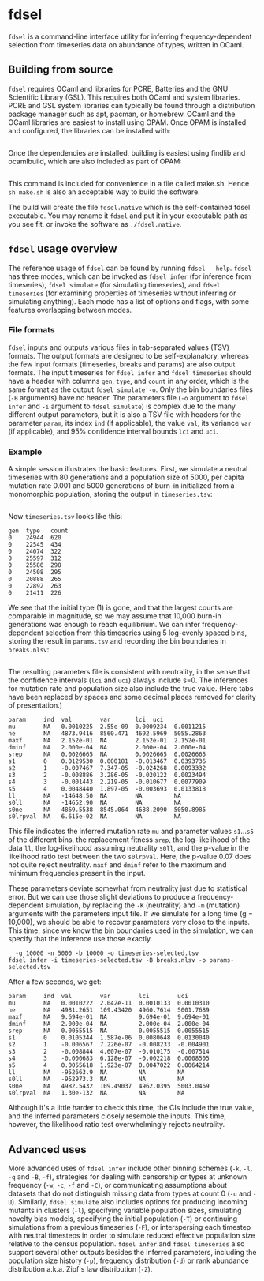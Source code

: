 # fdsel

`fdsel` is a command-line interface utility for inferring frequency-dependent
selection from timeseries data on abundance of types, written in OCaml.

## Building from source

`fdsel` requires OCaml and libraries for PCRE, Batteries and the GNU Scientific
Library (GSL). This requires both OCaml and system libraries. PCRE and GSL
system libraries can typically be found through a distribution package manager
such as apt, pacman, or homebrew. OCaml and the OCaml libraries are easiest to
install using OPAM. Once OPAM is installed and configured, the libraries can be
installed with:

```opam install batteries pcre gsl
```

Once the dependencies are installed, building is easiest using findlib and
ocamlbuild, which are also included as part of OPAM:

```ocamlbuild -pkgs gsl,pcre,batteries fdsel.native
```

This command is included for convenience in a file called make.sh. Hence `sh
make.sh` is also an acceptable way to build the software.

The build will create the file `fdsel.native` which is the self-contained fdsel
executable. You may rename it `fdsel` and put it in your executable path as you
see fit, or invoke the software as `./fdsel.native`.

## `fdsel` usage overview

The reference usage of `fdsel` can be found by running `fdsel --help`. `fdsel`
has three modes, which can be invoked as `fdsel infer` (for inference from
timeseries), `fdsel simulate` (for simulating timeseries), and `fdsel
timeseries` (for examining properties of timeseries without inferring or
simulating anything). Each mode has a list of options and flags, with some
features overlapping between modes.

### File formats 

`fdsel` inputs and outputs various files in tab-separated values (TSV) formats.
The output formats are designed to be self-explanatory, whereas the few input
formats (timeseries, breaks and params) are also output formats. The input
timeseries for `fdsel infer` and `fdsel timeseries` should have a header with
columns `gen`, `type`, and `count` in any order, which is the same format as
the output `fdsel simulate -o`. Only the bin boundaries files (`-B` arguments)
have no header. The parameters file (`-o` argument to `fdsel infer` and `-i`
argument to `fdsel simulate`) is complex due to the many different output
parameters, but it is also a TSV file with headers for the parameter `param`,
its index `ind` (if applicable), the value `val`, its variance `var` (if
applicable), and 95% confidence interval bounds `lci` and `uci`.

### Example

A simple session illustrates the basic features. First, we simulate a neutral
timeseries with 80 generations and a population size of 5000, per capita
mutation rate 0.001 and 5000 generations of burn-in initialized from a
monomorphic population, storing the output in `timeseries.tsv`:

```fdsel simulate -K -g 80 -n 5000 -m 0.001 -b 10000 -o timeseries.tsv
```

Now `timeseries.tsv` looks like this:

```$ head timeseries.tsv 
gen  type   count
0    24944  620
0    22545  434
0    24074  322
0    25597  312
0    25580  298
0    24508  295
0    20888  265
0    22892  263
0    21411  226
```

We see that the initial type (1) is gone, and that the largest counts are
comparable in magnitude, so we may assume that 10,000 burn-in generations was
enough to reach equilibrium.  We can infer frequency-dependent selection from
this timeseries using 5 log-evenly spaced bins, storing the result in
`params.tsv` and recording the bin boundaries in `breaks.nlsv`:

```fdsel infer -i timeseries.tsv -l 5 -o params.tsv -b breaks.nlsv
```

The resulting parameters file is consistent with neutrality, in the sense that
the confidence intervals (`lci` and `uci`) always include s=0. The inferences
for mutation rate and population size also include the true value. (Here tabs
have been replaced by spaces and some decimal places removed for clarity of
presentation.)

```$ cat params.tsv
param     ind  val        var       lci  uci
mu        NA   0.0010225  2.55e-09  0.0009234  0.0011215
ne        NA   4873.9416  8560.471  4692.5969  5055.2863
maxf      NA   2.152e-01  NA        2.152e-01  2.152e-01
dminf     NA   2.000e-04  NA        2.000e-04  2.000e-04
srep      NA   0.0026665  NA        0.0026665  0.0026665
s1        0    0.0129530  0.000181  -0.013467  0.0393736
s2        1    -0.007467  7.347-05  -0.024268  0.0093332
s3        2    -0.008886  3.286-05  -0.020122  0.0023494
s4        3    -0.001443  2.219-05  -0.010677  0.0077909
s5        4    0.0048440  1.897-05  -0.003693  0.0133818
ll        NA   -14648.50  NA        NA         NA
s0ll      NA   -14652.90  NA        NA         NA
s0ne      NA   4869.5538  8545.064  4688.2090  5050.8985
s0lrpval  NA   6.615e-02  NA        NA         NA
```

This file indicates the inferred mutation rate `mu` and parameter values
`s1`...`s5` of the different bins, the replacement fitness `srep`, the
log-likelihood of the data `ll`, the log-likelihood assuming neutrality `s0ll`,
and the p-value in the likelihood ratio test between the two `s0lrpval`. Here,
the p-value 0.07 does not quite reject neutrality. `maxf` and `dminf` refer to
the maximum and minimum frequencies present in the input.

These parameters deviate somewhat from neutrality just due to statistical
error. But we can use those slight deviations to produce a frequency-dependent
simulation, by replacing the `-K` (neutrality) and `-m` (mutation) arguments
with the parameters input file. If we simulate for a long time (g = 10,000), we
should be able to recover parameters very close to the inputs. This time, since
we know the bin boundaries used in the simulation, we can specify that the
inference use those exactly.

```fdsel simulate -i params.tsv -B breaks.nlsv \
  -g 10000 -n 5000 -b 10000 -o timeseries-selected.tsv
fdsel infer -i timeseries-selected.tsv -B breaks.nlsv -o params-selected.tsv
```

After a few seconds, we get:

```$ cat params-selected.tsv
param     ind  val        var        lci        uci
mu        NA   0.0010222  2.042e-11  0.0010133  0.0010310
ne        NA   4981.2651  109.43420  4960.7614  5001.7689
maxf      NA   9.694e-01  NA         9.694e-01  9.694e-01
dminf     NA   2.000e-04  NA         2.000e-04  2.000e-04
srep      NA   0.0055515  NA         0.0055515  0.0055515
s1        0    0.0105344  1.587e-06  0.0080648  0.0130040
s2        1    -0.006567  7.226e-07  -0.008233  -0.004901
s3        2    -0.008844  4.607e-07  -0.010175  -0.007514
s4        3    -0.000683  6.128e-07  -0.002218  0.0008505
s5        4    0.0055618  1.923e-07  0.0047022  0.0064214
ll        NA   -952663.9  NA         NA         NA
s0ll      NA   -952973.3  NA         NA         NA
s0ne      NA   4982.5432  109.49037  4962.0395  5003.0469
s0lrpval  NA   1.30e-132  NA         NA         NA
```

Although it's a little harder to check this time, the CIs include the true
value, and the inferred parameters closely resemble the inputs. This time,
however, the likelihood ratio test overwhelmingly rejects neutrality.

## Advanced uses

More advanced uses of `fdsel infer` include other binning schemes (`-k`, `-l`,
`-q` and `-B`, `-f`), strategies for dealing with censorship or types at unknown
frequency (`-w`, `-c`, `-f` and `-C`), or communicating assumptions about datasets
that do not distinguish missing data from types at count 0 (`-u` and `-U`).
Similarly, `fdsel simulate` also includes options for producing incoming
mutants in clusters (`-l`), specifying variable population sizes, simulating
novelty bias models, specifying the initial population (`-T`) or continuing
simulations from a previous timeseries (`-F`), or interspersing each timestep
with neutral timesteps in order to simulate reduced effective population size
relative to the census population. `fdsel infer` and `fdsel timeseries` also
support several other outputs besides the inferred parameters, including the
population size history (`-p`), frequency distribution (`-d`) or rank abundance
distribution a.k.a. Zipf's law distribution (`-Z`).
